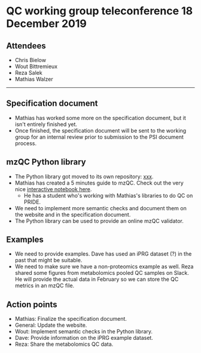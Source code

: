 # QC working group teleconference 18 December 2019

## Attendees

- Chris Bielow
- Wout Bittremieux
- Reza Salek
- Mathias Walzer

---

## Specification document

- Mathias has worked some more on the specification document, but it isn't entirely finished yet.
- Once finished, the specification document will be sent to the working group for an internal review prior to submission to the PSI document process.

## mzQC Python library

- The Python library got moved to its own repository: [xxx](TODO).
- Mathias has created a 5 minutes guide to mzQC. Check out the very nice [interactive notebook here](TODO).
    - He has a student who's working with Mathias's libraries to do QC on PRIDE.
- We need to implement more semantic checks and document them on the website and in the specification document.
- The Python library can be used to provide an online mzQC validator.

## Examples

- We need to provide examples. Dave has used an iPRG dataset (?) in the past that might be suitable.
- We need to make sure we have a non-proteomics example as well. Reza shared some figures from metabolomics pooled QC samples on Slack. He will provide the actual data in February so we can store the QC metrics in an mzQC file.

## Action points

- Mathias: Finalize the specification document.
- General: Update the website.
- Wout: Implement semantic checks in the Python library.
- Dave: Provide information on the iPRG example dataset.
- Reza: Share the metabolomics QC data.
